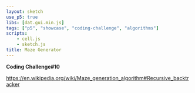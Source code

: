 ```yaml
---
layout: sketch
use_p5: true
libs: [dat.gui.min.js]
tags: ["p5", "showcase", "coding-challenge", "algorithms"]
scripts: 
    - cell.js
    - sketch.js
title: Maze Generator
---
```


**Coding Challenge#10**

<https://en.wikipedia.org/wiki/Maze_generation_algorithm#Recursive_backtracker>